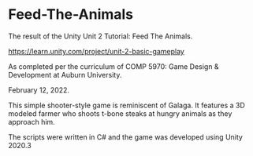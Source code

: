 # Feed-The-Animals
The result of the Unity Unit 2 Tutorial: Feed The Animals.

https://learn.unity.com/project/unit-2-basic-gameplay

As completed per the curriculum of COMP 5970: Game Design & Development at Auburn University.

February 12, 2022.


This simple shooter-style game is reminiscent of Galaga. It features a 3D modeled farmer who shoots t-bone steaks at hungry animals as they approach him.


The scripts were written in C# and the game was developed using Unity 2020.3
